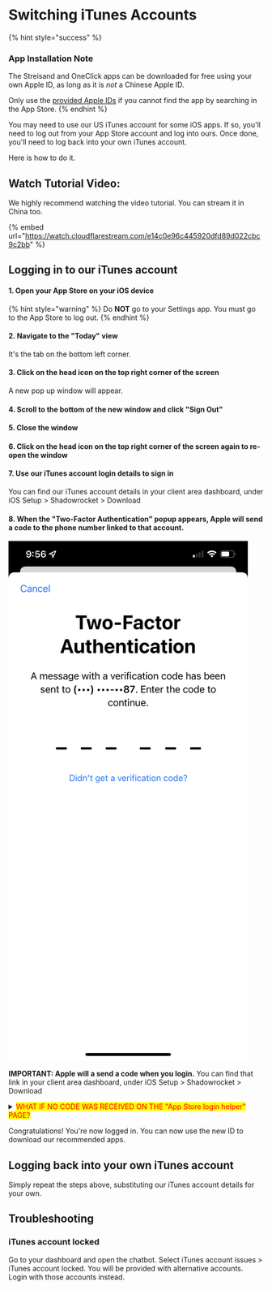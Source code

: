 # Switching iTunes Accounts

{% hint style="success" %}
### **App Installation Note**

The Streisand and OneClick apps can be downloaded for free using your own Apple ID, as long as it is _not_ a Chinese Apple ID.

Only use the [provided Apple IDs](https://appleid.wannaflix.net/) if you cannot find the app by searching in the App Store.
{% endhint %}

You may need to use our US iTunes account for some iOS apps. If so, you'll need to log out from your App Store account and log into ours. Once done, you'll need to log back into your own iTunes account.

Here is how to do it.

## Watch Tutorial Video:

We highly recommend watching the video tutorial. You can stream it in China too.

{% embed url="https://watch.cloudflarestream.com/e14c0e96c445920dfd89d022cbc9c2bb" %}

## Logging in to our iTunes account

#### 1. Open your App Store on your iOS device

{% hint style="warning" %}
Do **NOT** go to your Settings app. You must go to the App Store to log out.
{% endhint %}

#### 2. Navigate to the "Today" view&#x20;

&#x20;    It's the tab on the bottom left corner.

#### 3. Click on the head icon on the top right corner of the screen

&#x20;    A new pop up window will appear.&#x20;

#### 4. Scroll to the bottom of the new window and click "Sign Out"

#### 5. Close the window

#### 6. Click on the head icon on the top right corner of the screen again to re-open the window

#### 7. Use our iTunes account login details to sign in

&#x20;    You can find our iTunes account details in your client area dashboard, under iOS Setup > Shadowrocket > Download

#### 8. When the "Two-Factor Authentication" popup appears, **Apple will send a code to the phone number linked to that account.**

![](../.gitbook/assets/IMG_0104.PNG)

&#x20;**IMPORTANT: Apple will a send a code when you login.** You can find that link in your client area dashboard, under iOS Setup > Shadowrocket > Download

<details>

<summary><mark style="color:red;">WHAT IF NO CODE WAS RECEIVED ON THE "App Store login helper" PAGE?</mark></summary>

If no code was sent to the "App Store login helper", then it may have been sent to another device that is logged into the same account.&#x20;

**How to fix it :**&#x20;

* When the "Two-Factor Authentication" popup appears, hit the **"Didn't get a verification code"**(The blue text, if in Chinese) &#x20;

- Then hit "Send to phone number".

* Once sent, you can refresh the  "App Store login helper" page to get the code.

</details>

Congratulations! You're now logged in. You can now use the new ID to download our recommended apps.&#x20;

## Logging back into your own iTunes account

Simply repeat the steps above, substituting our iTunes account details for your own.

## Troubleshooting

### iTunes account locked

Go to your dashboard and open the chatbot. Select iTunes account issues > iTunes account locked. You will be provided with alternative accounts. Login with those accounts instead.

